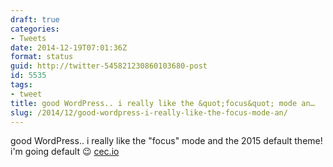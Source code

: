 ```yaml
---
draft: true
categories:
- Tweets
date: 2014-12-19T07:01:36Z
format: status
guid: http://twitter-545821230860103680-post
id: 5535
tags:
- tweet
title: good WordPress.. i really like the &quot;focus&quot; mode an…
slug: /2014/12/good-wordpress-i-really-like-the-focus-mode-an/
---
```


good WordPress.. i really like the "focus" mode and the 2015 default theme! i'm going default 😉 [cec.io](http://stefanocecere.com/)